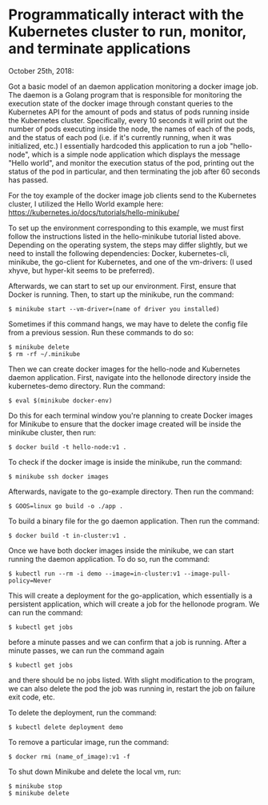 # Programmatically interact with the Kubernetes cluster to run, monitor, and terminate applications 

October 25th, 2018:

Got a basic model of an daemon application monitoring a docker image job. The daemon is a Golang program that is responsible for monitoring the execution state of the docker image through constant queries to the Kubernetes API for the amount of pods and status of pods running inside the Kubernetes cluster. Specifically, every 10 seconds it will print out the number of pods executing inside the node, the names of each of the pods, and the status of each pod (i.e. if it's currently running, when it was initialized, etc.) I essentially hardcoded this application to run a job "hello-node", which is a simple node application which displays the message "Hello world", and monitor the execution status of the pod, printing out the status of the pod in particular, and then terminating the job after 60 seconds has passed. 

For the toy example of the docker image job clients send to the Kubernetes cluster, I utilized the Hello World example here: https://kubernetes.io/docs/tutorials/hello-minikube/

To set up the environment corresponding to this example, we must first follow the instructions listed in the hello-minikube tutorial listed above. Depending on the operating system, the steps may differ slightly, but we need to install the following dependencies:
Docker, kubernetes-cli, minikube, the go-client for Kubernetes, and one of the vm-drivers: (I used xhyve, but hyper-kit seems to be preferred).

Afterwards, we can start to set up our environment. First, ensure that Docker is running. Then, to start up the minikube, run the command:

```
$ minikube start --vm-driver=(name of driver you installed)
```

Sometimes if this command hangs, we may have to delete the config file from a previous session. Run these commands to do so:

```
$ minikube delete
$ rm -rf ~/.minikube
```

Then we can create docker images for the hello-node and Kubernetes daemon application. First, navigate into the hellonode directory inside the kubernetes-demo directory. Run the command:
```
$ eval $(minikube docker-env)
```

Do this for each terminal window you're planning to create Docker images for Minikube to ensure that the docker image created will be inside the minikube cluster, then run:
```
$ docker build -t hello-node:v1 .
```

To check if the docker image is inside the minikube, run the command:
```
$ minikube ssh docker images 
```

Afterwards, navigate to the go-example directory. Then run the command:
```
$ GOOS=linux go build -o ./app .
```

To build a binary file for the go daemon application. Then run the command:
```
$ docker build -t in-cluster:v1 .
```

Once we have both docker images inside the minikube, we can start running the daemon application. To do so, run the command:

```
$ kubectl run --rm -i demo --image=in-cluster:v1 --image-pull-policy=Never
```

This will create a deployment for the go-application, which essentially is a persistent application, which will create a job for the hellonode program. We can run the command:
```
$ kubectl get jobs
```

before a minute passes and we can confirm that a job is running. After a minute passes, we can run the command again
```
$ kubectl get jobs
```

and there should be no jobs listed. With slight modification to the program, we can also delete the pod the job was running in, restart the job on failure exit code, etc. 

To delete the deployment, run the command:

```
$ kubectl delete deployment demo
```

To remove a particular image, run the command: 

```
$ docker rmi (name_of_image):v1 -f
```

To shut down Minikube and delete the local vm, run:

```
$ minikube stop
$ minikube delete 
```





